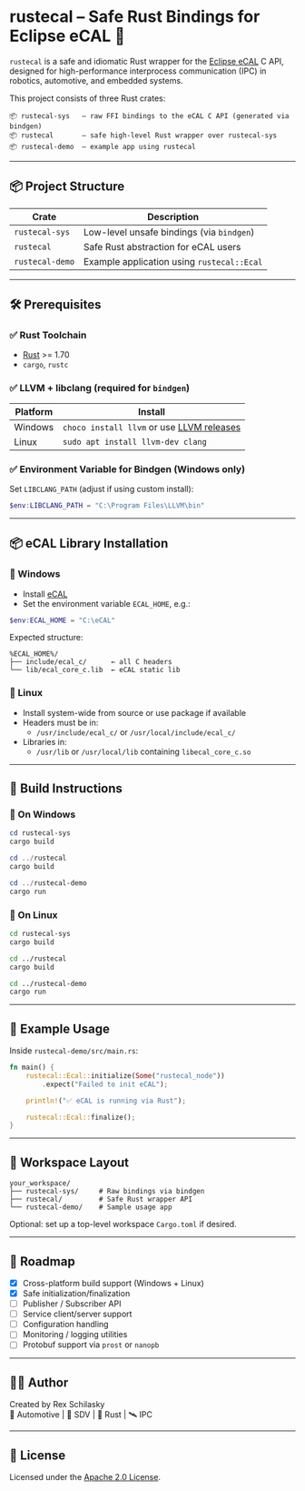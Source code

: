 # rustecal – Safe Rust Bindings for Eclipse eCAL 🚀

`rustecal` is a safe and idiomatic Rust wrapper for the [Eclipse eCAL](https://github.com/eclipse-ecal/ecal) C API, designed for high-performance interprocess communication (IPC) in robotics, automotive, and embedded systems.

This project consists of three Rust crates:

```
📦 rustecal-sys   – raw FFI bindings to the eCAL C API (generated via bindgen)
📦 rustecal       – safe high-level Rust wrapper over rustecal-sys
📦 rustecal-demo  – example app using rustecal
```

---

## 📦 Project Structure

| Crate             | Description                                      |
|------------------|--------------------------------------------------|
| `rustecal-sys`    | Low-level unsafe bindings (via `bindgen`)        |
| `rustecal`        | Safe Rust abstraction for eCAL users             |
| `rustecal-demo`   | Example application using `rustecal::Ecal`       |

---

## 🛠️ Prerequisites

### ✅ Rust Toolchain

- [Rust](https://rustup.rs/) >= 1.70
- `cargo`, `rustc`

### ✅ LLVM + libclang (required for `bindgen`)

| Platform | Install                        |
|----------|--------------------------------|
| Windows  | `choco install llvm` or use [LLVM releases](https://github.com/llvm/llvm-project/releases) |
| Linux    | `sudo apt install llvm-dev clang` |

### ✅ Environment Variable for Bindgen (Windows only)

Set `LIBCLANG_PATH` (adjust if using custom install):

```powershell
$env:LIBCLANG_PATH = "C:\Program Files\LLVM\bin"
```

---

## 📦 eCAL Library Installation

### 🔷 Windows

- Install [eCAL](https://github.com/eclipse-ecal/ecal/releases)
- Set the environment variable `ECAL_HOME`, e.g.:

```powershell
$env:ECAL_HOME = "C:\eCAL"
```

Expected structure:
```
%ECAL_HOME%/
├── include/ecal_c/      ← all C headers
└── lib/ecal_core_c.lib  ← eCAL static lib
```

### 🔷 Linux

- Install system-wide from source or use package if available
- Headers must be in:
  - `/usr/include/ecal_c/` or `/usr/local/include/ecal_c/`
- Libraries in:
  - `/usr/lib` or `/usr/local/lib` containing `libecal_core_c.so`

---

## 🔨 Build Instructions

### 🔷 On Windows

```powershell
cd rustecal-sys
cargo build

cd ../rustecal
cargo build

cd ../rustecal-demo
cargo run
```

### 🔷 On Linux

```bash
cd rustecal-sys
cargo build

cd ../rustecal
cargo build

cd ../rustecal-demo
cargo run
```

---

## 🚀 Example Usage

Inside `rustecal-demo/src/main.rs`:

```rust
fn main() {
    rustecal::Ecal::initialize(Some("rustecal_node"))
        .expect("Failed to init eCAL");

    println!("✅ eCAL is running via Rust");

    rustecal::Ecal::finalize();
}
```

---

## 📁 Workspace Layout

```
your_workspace/
├── rustecal-sys/     # Raw bindings via bindgen
├── rustecal/         # Safe Rust wrapper API
└── rustecal-demo/    # Sample usage app
```

Optional: set up a top-level workspace `Cargo.toml` if desired.

---

## 🧱 Roadmap

- [x] Cross-platform build support (Windows + Linux)
- [x] Safe initialization/finalization
- [ ] Publisher / Subscriber API
- [ ] Service client/server support
- [ ] Configuration handling
- [ ] Monitoring / logging utilities
- [ ] Protobuf support via `prost` or `nanopb`

---

## 👨‍💻 Author

Created by Rex Schilasky  
🚗 Automotive | 🧠 SDV | 🧰 Rust | 🛰️ IPC

---

## 📄 License

Licensed under the [Apache 2.0 License](LICENSE).
